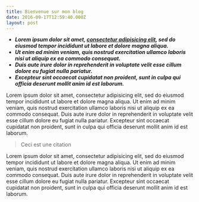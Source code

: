 ```yaml
---
title: Bienvenue sur mon blog
date: 2016-09-17T12:59:40.000Z
layout: post
---
```



* ***Lorem ipsum dolor sit amet, [consectetur adipisicing elit](https://sudweb.fr), sed do eiusmod tempor incididunt ut labore et dolore magna aliqua.***
* ***Ut enim ad minim veniam, quis nostrud exercitation ullamco laboris nisi ut aliquip ex ea commodo consequat.***
* ***Duis aute irure dolor in reprehenderit in voluptate velit esse cillum dolore eu fugiat nulla pariatur.***
* ***Excepteur sint occaecat cupidatat non proident, sunt in culpa qui officia deserunt mollit anim id est laborum.***


Lorem ipsum dolor sit amet, consectetur adipisicing elit, sed do eiusmod tempor incididunt ut labore et dolore magna aliqua. Ut enim ad minim veniam, quis nostrud exercitation ullamco laboris nisi ut aliquip ex ea commodo consequat. Duis aute irure dolor in reprehenderit in voluptate velit esse cillum dolore eu fugiat nulla pariatur. Excepteur sint occaecat cupidatat non proident, sunt in culpa qui officia deserunt mollit anim id est laborum.

> Ceci est une citation

Lorem ipsum dolor sit amet, consectetur adipisicing elit, sed do eiusmod tempor incididunt ut labore et dolore magna aliqua. Ut enim ad minim veniam, quis nostrud exercitation ullamco laboris nisi ut aliquip ex ea commodo consequat. Duis aute irure dolor in reprehenderit in voluptate velit esse cillum dolore eu fugiat nulla pariatur. Excepteur sint occaecat cupidatat non proident, sunt in culpa qui officia deserunt mollit anim id est laborum.